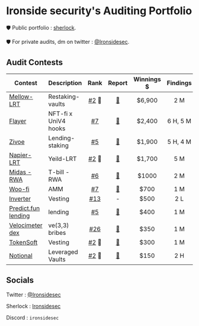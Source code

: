# Ironside security's Auditing Portfolio

🛡️ Public portfolio : [sherlock](https://audits.sherlock.xyz/watson/Ironsidesec).

🛡️ For private audits, dm on twitter : [@Ironsidesec](https://x.com/Ironsidesec).


## Audit Contests
|Contest|Description|Rank|Report|Winnings $|Findings|
|-------|-----------|:--:|:----:|:----:|:------:|
|[Mellow-LRT](https://audits.sherlock.xyz/contests/423)|Restaking-vaults|  [#2](https://audits.sherlock.xyz/contests/423/leaderboard) 🥈 |[📄](https://github.com/search?q=repo%3Asherlock-audit%2F2024-06-mellow-judging+ironsidesec+label%3AReward+++&type=issues&state=closed)| $6,900 | 2 M |
|[Flayer](https://audits.sherlock.xyz/contests/468)|NFT-fi x UniV4 hooks|  [#7](https://audits.sherlock.xyz/contests/468/leaderboard)|[📄](https://github.com/search?q=repo%3Asherlock-audit%2F2024-08-flayer-judging+ironsidesec&type=issues)| $2,400 | 6 H, 5 M |
|[Zivoe](https://audits.sherlock.xyz/contests/280)|Lending-staking|  [#5](https://audits.sherlock.xyz/contests/280/leaderboard) |[📄](https://github.com/search?q=repo%3Asherlock-audit%2F2024-03-zivoe-judging+ironsidesec+label%3AReward&type=issues)| $1,900 | 5 H, 4 M |
|[Napier-LRT](https://audits.sherlock.xyz/contests/369)|Yeild-LRT|  [#2](https://audits.sherlock.xyz/contests/369/leaderboard) 🥈 |[📄](https://github.com/search?q=repo%3Asherlock-audit%2F2024-05-napier-update-judging+ironsidesec+label%3Areward&type=issues)| $1,700 | 5 M |
|[Midas - RWA](https://audits.sherlock.xyz/contests/495)|T-bill - RWA|  [#6](https://audits.sherlock.xyz/contests/495/leaderboard)|[📄](https://github.com/search?q=repo%3Asherlock-audit%2F2024-08-midas-minter-redeemer-judging+ironsidesec+label%3Areward+label%3Aduplicate&type=issues)| $1000 | 2 M |
|[Woo-fi](https://audits.sherlock.xyz/contests/277)|AMM|  [#7](https://audits.sherlock.xyz/contests/277/leaderboard)|[📄](https://github.com/sherlock-audit/2024-03-woofi-swap-judging/issues/162)| $700 | 1 M |
|[Inverter](https://app.hats.finance/audit-competitions/inverter-network-0xe47e52c4fea05e555920f1dcdcc6fb8eca103eeb/scope)|Vesting| [#13](https://app.hats.finance/audit-competitions/inverter-network-0xe47e52c4fea05e555920f1dcdcc6fb8eca103eeb/leaderboard)| - | $500 | 2 L |
|[Predict.fun lending](https://audits.sherlock.xyz/contests/561)|lending|  [#5](https://audits.sherlock.xyz/contests/561/leaderboard)|[📄](https://github.com/sherlock-audit/2024-09-predict-fun-judging/issues/266)| $400 | 1 M |
|[Velocimeter dex](https://audits.sherlock.xyz/contests/442)|ve(3,3) bribes|  [#26](https://audits.sherlock.xyz/contests/442/leaderboard)|[📄](https://github.com/sherlock-audit/2024-06-velocimeter-judging/issues/442)| $350 | 1 M |
|[TokenSoft](https://audits.sherlock.xyz/contests/285)|Vesting|  [#2](https://audits.sherlock.xyz/contests/285/leaderboard) 🥈 |[📄](https://github.com/sherlock-audit/2024-05-tokensoft-distributor-contracts-update-judging/issues/26)| $300 | 1 M |
|[Notional](https://audits.sherlock.xyz/contests/446)|Leveraged Vaults|  [#2](https://audits.sherlock.xyz/contests/446/leaderboard) 🥈 |[📄](https://github.com/search?q=repo%3Asherlock-audit%2F2024-06-leveraged-vaults-judging+ironsidesec+label%3AReward+++&type=issues&state=closed)| $150 | 2 H |



## Socials

Twitter : [@Ironsidesec](https://x.com/Ironsidesec)

Sherlock : [Ironsidesec](https://audits.sherlock.xyz/watson/Ironsidesec)

Discord : `ironsidesec`
